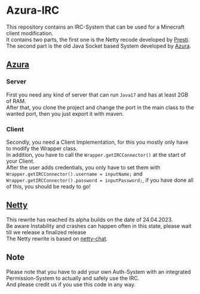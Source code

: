 # Azura-IRC
This repository contains an IRC-System that can be used for a Minecraft client modification.<br/>
It contains two parts, the first one is the Netty recode developed by [Presti](https://github.com/DxsSucuk).<br/>
The second part is the old Java Socket based System developed by [Azura](https://azura.best).

## [Azura](https://github.com/azura-client/Azura-IRC/tree/main/Socket)

### Server
First you need any kind of server that can run ``Java17`` and has at least 2GB of RAM.<br/>
After that, you clone the project and change the port in the main class to the wanted port, then you just export it with maven.

### Client
Secondly, you need a Client Implementation, for this you mostly only have to modify the Wrapper class.<br/>
In addition, you have to call the ``Wrapper.getIRCConnector()`` at the start of your Client.<br/>
After the user adds credentials, you only have to set them with<br/>
``Wrapper.getIRCConnector().username = inputName;`` and ``Wrapper.getIRCConnector().password = inputPassword;``, if you have done all of this, you should be ready to go!

## [Netty](https://github.com/azura-client/Azura-IRC/tree/main/Netty)
This rewrite has reached its alpha builds on the date of 24.04.2023.<br/>
Be aware Instability and crashes can happen often in this state, please wait till we release a finalized release<br/>
The Netty rewrite is based on [netty-chat](https://github.com/marcosQuesada/netty-chat).

## Note
Please note that you have to add your own Auth-System with an integrated Permission-System to actually and safely use the IRC.<br/>
And please credit us if you use this code in any way.
